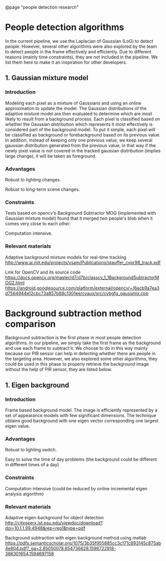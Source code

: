 @page "people detection research"
# People detection algorithms

In the current pipeline, we use the Laplacian of Gaussian (LoG) to detect people. However, several other algorithms were also explored by the team to detect people in the frame effectively and efficiently. Due to different reasons (mainly time constraints), they are not included in the pipeline. We list them here to make it an inspiration for other developers.


## 1. Gaussian mixture model

### Introduction
Modeling each pixel as a mixture of Gaussians and using an online approximation to update the model. The Gaussian distributions of the adaptive mixture model are then evaluated to determine which are most likely to result from a background process. Each pixel is classified based on whether the Gaussian distribution which represents it most effectively is considered part of the background model. To put it simple, each pixel will be classified as background or forebackground based on its previous value. In addition, instead of keeping only one previous value, we keep several gaussian distribution generated from the previous value, in that way if the newly pixel value is not covered in the tracked gaussian distribution (implies large change), it will be taken as foreground. 

### Advantages

Robust to lighting changes.

Robust to long-term scene changes.

### Constraints

Tests based on opencv's Background Subtractor MOG (implemented with Gaussian mixture model) found that it merged two people's blob when it comes very close to each other.

Computation intensive.

### Relevant materials
Adaptive background mixture models for real-time tracking  
http://www.ai.mit.edu/projects/vsam/Publications/stauffer_cvpr98_track.pdf

Link for OpenCV and its source code  
https://docs.opencv.org/master/d7/d7b/classcv_1_1BackgroundSubtractorMOG2.html
https://android.googlesource.com/platform/external/opencv/+/6acb9a7ea3d7564944e12cbc73a857b88c1301ee/cvaux/src/cvbgfg_gaussmix.cpp



# Background subtraction method comparison

Background subtraction is the first phase in most people detection algorithms. In our pipeline, we simply take the first frame as the background and use each frame to subtract it. We choose to do in this way mainly because our PIR sensor can help in detecting whether there are people in the targeting area. However, we also explored some other algorithms, they could be used in this phase to properly retrieve the background image without the help of PIR sensor, they are listed below.

## 1. Eigen background

### Introduction

Frame based background model. The image is efficiently represented by a set of appearance models with few significant dimensions. The technique obtains good background with one eigen vector corresponding one largest eigen value. 

### Advantages
Robust to lighting switch.

Easy to solve the time of day problems (the background could be different in different times of a day)

### Constraints

Computation intensive (could be reduced by online incremental eigen analysis algorithm)

### Relevant materials
Adaptive eigen-background for object detection  
http://citeseerx.ist.psu.edu/viewdoc/download?doi=10.1.1.99.4948&rep=rep1&type=pdf

Background subtraction with eigen background method using matlab  
https://pdfs.semanticscholar.org/1075/3b35f955885cc3c171c893145c875ab4e804.pdf?_ga=2.85050078.654736628.1596722918-388301654.1594697158


